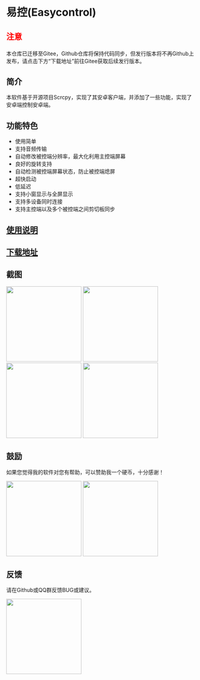# 易控(Easycontrol)

## <p style="color: red;">注意</p>
本仓库已迁移至Gitee，Github仓库将保持代码同步，但发行版本将不再Github上发布，请点击下方“下载地址”前往Gitee获取后续发行版本。

## 简介

本软件基于开源项目Scrcpy，实现了其安卓客户端，并添加了一些功能，实现了安卓端控制安卓端。

## 功能特色

- 使用简单
- 支持音频传输
- 自动修改被控端分辨率，最大化利用主控端屏幕
- 良好的旋转支持
- 自动检测被控端屏幕状态，防止被控端熄屏
- 超快启动
- 低延迟
- 支持小窗显示与全屏显示
- 支持多设备同时连接
- 支持主控端以及多个被控端之间剪切板同步

## [使用说明](https://gitee.com/mingzhixianweb/easycontrol/blob/master/HOW_TO_USE.md)

## [下载地址](https://gitee.com/mingzhixianweb/easycontrol/releases)

## 截图
<img src="https://gitee.com/mingzhixianweb/easycontrol/raw/master/pic/screenshot/main.webp" width="200px">
<img src="https://gitee.com/mingzhixianweb/easycontrol/raw/master/pic/screenshot/small.webp" width="200px">
<img src="https://gitee.com/mingzhixianweb/easycontrol/raw/master/pic/screenshot/mini.webp" width="200px">
<img src="https://gitee.com/mingzhixianweb/easycontrol/raw/master/pic/screenshot/full.webp" width="200px">

## 鼓励

如果您觉得我的软件对您有帮助，可以赞助我一个硬币，十分感谢！

<img src="https://gitee.com/mingzhixianweb/easycontrol/raw/master/pic/other/wechat.webp" width="200px">
<img src="https://gitee.com/mingzhixianweb/easycontrol/raw/master/pic/other/alipay.webp" width="200px">

## 反馈

请在Github或QQ群反馈BUG或建议。

<img src="https://gitee.com/mingzhixianweb/easycontrol/raw/master/pic/other/qq.webp" width="200px">